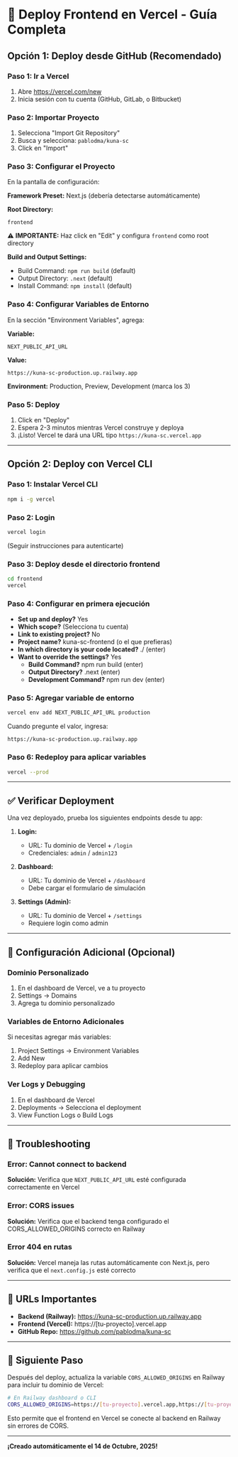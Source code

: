 # 🚀 Deploy Frontend en Vercel - Guía Completa

## Opción 1: Deploy desde GitHub (Recomendado)

### Paso 1: Ir a Vercel
1. Abre https://vercel.com/new
2. Inicia sesión con tu cuenta (GitHub, GitLab, o Bitbucket)

### Paso 2: Importar Proyecto
1. Selecciona "Import Git Repository"
2. Busca y selecciona: `pablodma/kuna-sc`
3. Click en "Import"

### Paso 3: Configurar el Proyecto
En la pantalla de configuración:

**Framework Preset:** Next.js (debería detectarse automáticamente)

**Root Directory:** 
```
frontend
```
⚠️ **IMPORTANTE:** Haz click en "Edit" y configura `frontend` como root directory

**Build and Output Settings:**
- Build Command: `npm run build` (default)
- Output Directory: `.next` (default)
- Install Command: `npm install` (default)

### Paso 4: Configurar Variables de Entorno
En la sección "Environment Variables", agrega:

**Variable:**
```
NEXT_PUBLIC_API_URL
```

**Value:**
```
https://kuna-sc-production.up.railway.app
```

**Environment:** Production, Preview, Development (marca los 3)

### Paso 5: Deploy
1. Click en "Deploy"
2. Espera 2-3 minutos mientras Vercel construye y deploya
3. ¡Listo! Vercel te dará una URL tipo `https://kuna-sc.vercel.app`

---

## Opción 2: Deploy con Vercel CLI

### Paso 1: Instalar Vercel CLI
```bash
npm i -g vercel
```

### Paso 2: Login
```bash
vercel login
```
(Seguir instrucciones para autenticarte)

### Paso 3: Deploy desde el directorio frontend
```bash
cd frontend
vercel
```

### Paso 4: Configurar en primera ejecución
- **Set up and deploy?** Yes
- **Which scope?** (Selecciona tu cuenta)
- **Link to existing project?** No
- **Project name?** kuna-sc-frontend (o el que prefieras)
- **In which directory is your code located?** ./ (enter)
- **Want to override the settings?** Yes
  - **Build Command?** npm run build (enter)
  - **Output Directory?** .next (enter)
  - **Development Command?** npm run dev (enter)

### Paso 5: Agregar variable de entorno
```bash
vercel env add NEXT_PUBLIC_API_URL production
```
Cuando pregunte el valor, ingresa:
```
https://kuna-sc-production.up.railway.app
```

### Paso 6: Redeploy para aplicar variables
```bash
vercel --prod
```

---

## ✅ Verificar Deployment

Una vez deployado, prueba los siguientes endpoints desde tu app:

1. **Login:** 
   - URL: Tu dominio de Vercel + `/login`
   - Credenciales: `admin` / `admin123`

2. **Dashboard:**
   - URL: Tu dominio de Vercel + `/dashboard`
   - Debe cargar el formulario de simulación

3. **Settings (Admin):**
   - URL: Tu dominio de Vercel + `/settings`
   - Requiere login como admin

---

## 🔧 Configuración Adicional (Opcional)

### Dominio Personalizado
1. En el dashboard de Vercel, ve a tu proyecto
2. Settings → Domains
3. Agrega tu dominio personalizado

### Variables de Entorno Adicionales
Si necesitas agregar más variables:
1. Project Settings → Environment Variables
2. Add New
3. Redeploy para aplicar cambios

### Ver Logs y Debugging
1. En el dashboard de Vercel
2. Deployments → Selecciona el deployment
3. View Function Logs o Build Logs

---

## 🐛 Troubleshooting

### Error: Cannot connect to backend
**Solución:** Verifica que `NEXT_PUBLIC_API_URL` esté configurada correctamente en Vercel

### Error: CORS issues
**Solución:** Verifica que el backend tenga configurado el CORS_ALLOWED_ORIGINS correcto en Railway

### Error 404 en rutas
**Solución:** Vercel maneja las rutas automáticamente con Next.js, pero verifica que el `next.config.js` esté correcto

---

## 📝 URLs Importantes

- **Backend (Railway):** https://kuna-sc-production.up.railway.app
- **Frontend (Vercel):** https://[tu-proyecto].vercel.app
- **GitHub Repo:** https://github.com/pablodma/kuna-sc

---

## 🎯 Siguiente Paso

Después del deploy, actualiza la variable `CORS_ALLOWED_ORIGINS` en Railway para incluir tu dominio de Vercel:

```bash
# En Railway dashboard o CLI
CORS_ALLOWED_ORIGINS=https://[tu-proyecto].vercel.app,https://[tu-proyecto]-*.vercel.app
```

Esto permite que el frontend en Vercel se conecte al backend en Railway sin errores de CORS.

---

**¡Creado automáticamente el 14 de Octubre, 2025!**

